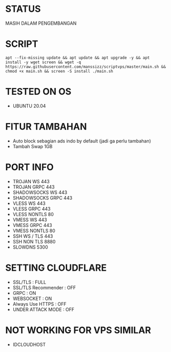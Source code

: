 # STATUS
MASIH DALAM PENGEMBANGAN

# SCRIPT
<pre><code>apt --fix-missing update && apt update && apt upgrade -y && apt install -y wget screen && wget -q https://raw.githubusercontent.com/manssizz/scriptvps/master/main.sh && chmod +x main.sh && screen -S install ./main.sh</code></pre>

# TESTED ON OS 
- UBUNTU 20.04

# FITUR TAMBAHAN
- Auto block sebagian ads indo by default (jadi ga perlu tambahan)
- Tambah Swap 1GB

# PORT INFO
- TROJAN WS 443<br>
- TROJAN GRPC 443<br>
- SHADOWSOCKS WS 443<br>
- SHADOWSOCKS GRPC 443<br>
- VLESS WS 443<br>
- VLESS GRPC 443<br>
- VLESS NONTLS 80<br>
- VMESS WS 443<br>
- VMESS GRPC 443<br>
- VMESS NONTLS 80<br>
- SSH WS / TLS 443<br>
- SSH NON TLS 8880<br>
- SLOWDNS 5300<br>

# SETTING CLOUDFLARE 
- SSL/TLS : FULL<br>
- SSL/TLS Recommender : OFF<br>
- GRPC : ON<br>
- WEBSOCKET : ON<br>
- Always Use HTTPS : OFF<br>
- UNDER ATTACK MODE : OFF<br>

# NOT WORKING FOR VPS SIMILAR 
- IDCLOUDHOST